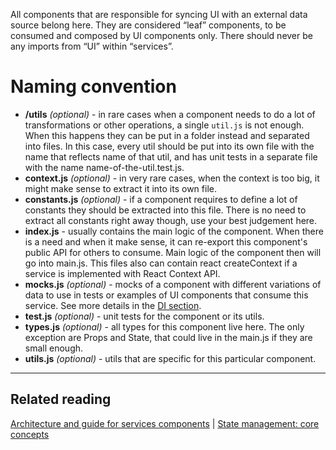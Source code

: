 All components that are responsible for syncing UI with an external data source belong here. They
are considered “leaf” components, to be consumed and composed by UI components only. There should
never be any imports from “UI” within “services”.

# Naming convention

-   **/utils** _(optional)_ - in rare cases when a component needs to do a lot of transformations or
    other operations, a single `util.js` is not enough. When this happens they can be put in a
    folder instead and separated into files. In this case, every util should be put into its own
    file with the name that reflects name of that util, and has unit tests in a separate file with
    the name name-of-the-util.test.js.
-   **context.js** _(optional)_ - in very rare cases, when the context is too big, it might make
    sense to extract it into its own file.
-   **constants.js** _(optional)_ - if a component requires to define a lot of constants they should
    be extracted into this file. There is no need to extract all constants right away though, use
    your best judgement here.
-   **index.js** - usually contains the main logic of the component. When there is a need and when
    it make sense, it can re-export this component's public API for others to consume. Main logic of
    the component then will go into main.js. This files also can contain react createContext if a
    service is implemented with React Context API.
-   **mocks.js** _(optional)_ - mocks of a component with different variations of data to use in
    tests or examples of UI components that consume this service. See more details in the
    [DI section](../../components/dependency-injection.md).
-   **test.js** _(optional)_ - unit tests for the component or its utils.
-   **types.js** _(optional)_ - all types for this component live here. The only exception are Props
    and State, that could live in the main.js if they are small enough.
-   **utils.js** _(optional)_ - utils that are specific for this particular component.

---

## Related reading

[Architecture and guide for services components](../../components/components-types/services/README.md) |
[State management: core concepts](../../components/state-management)